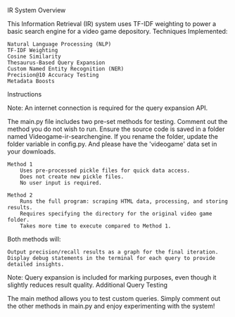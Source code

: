 IR System Overview

This Information Retrieval (IR) system uses TF-IDF weighting to power a basic search engine for a video game depository.
Techniques Implemented:

    Natural Language Processing (NLP)
    TF-IDF Weighting
    Cosine Similarity
    Thesaurus-Based Query Expansion
    Custom Named Entity Recognition (NER)
    Precision@10 Accuracy Testing
    Metadata Boosts

Instructions

Note: An internet connection is required for the query expansion API.

The main.py file includes two pre-set methods for testing. Comment out the method you do not wish to run.
Ensure the source code is saved in a folder named Videogame-ir-searchengine. If you rename the folder, update the folder variable in config.py. And please have the 'videogame' data set in your downloads.

    Method 1
        Uses pre-processed pickle files for quick data access.
        Does not create new pickle files.
        No user input is required.

    Method 2
        Runs the full program: scraping HTML data, processing, and storing results.
        Requires specifying the directory for the original video game folder.
        Takes more time to execute compared to Method 1.

Both methods will:

    Output precision/recall results as a graph for the final iteration.
    Display debug statements in the terminal for each query to provide detailed insights.

Note: Query expansion is included for marking purposes, even though it slightly reduces result quality.
Additional Query Testing

The main method allows you to test custom queries. Simply comment out the other methods in main.py and enjoy experimenting with the system!

